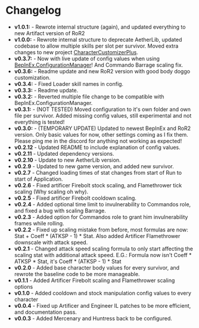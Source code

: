 # Changelog

* **v1.0.1:** - Rewrote internal structure (again), and updated everything to new Artifact version of RoR2
* **v1.0.0:** - Rewrote internal structure to deprecate AetherLib, updated codebase to allow multiple skills per slot per survivor. Moved extra changes to new project [CharacterCustomizerPlus](https://github.com/AsterAether/CharacterCustomizerPlus).
* **v0.3.7:** - Now with live update of config values when using [BepInEx.ConfigurationManager](https://github.com/BepInEx/BepInEx.ConfigurationManager)! And Commando Barrage scaling fix.
* **v0.3.6:** - Readme update and new RoR2 version with good body doggo customization.
* **v0.3.4:** - Fixed Loader skill names in config.
* **v0.3.3:** - Readme update.
* **v0.3.2:** - Reverted multiple file change to be compatible with BepInEx.ConfigurationManager.
* **v0.3.1:** - (NOT TESTED) Moved configuration to it's own folder and own file per survivor. Added missing config values, still experimental and not everything is tested!
* **v0.3.0:** - (TEMPORARY UPDATE) Updated to newest BepInEx and RoR2 version. Only basic values for now, other settings coming as I fix them. Please ping me in the discord for anything not working as expected!
* **v0.2.12** - Updated README to include explanation of config values.
* **v0.2.11** - Updated dependency versions.
* **v0.2.10** - Update to new AetherLib version.
* **v0.2.9** - Updated to new game version, and added new survivor.
* **v0.2.7** - Changed loading times of stat changes from start of Run to start of Application.
* **v0.2.6** - Fixed artificer Firebolt stock scaling, and Flamethrower tick scaling (Why scaling oh why).
* **v0.2.5** - Fixed artificer Firebolt cooldown scaling.
* **v0.2.4** - Added optional time limit to invulnerability to Commandos role, and fixed a bug with scaling Barrage.
* **v0.2.3** - Added option for Commandos role to grant him invulnerability frames while rolling.
* **v0.2.2** - Fixed up scaling mistake from before, most formulas are now: Stat + Coeff * (ATKSP - 1) * Stat. Also added Artificer Flamethrower downscale with attack speed.
* **v0.2.1** - Changed attack speed scaling formula to only start affecting the scaling stat with additional attack speed. E.G.: Formula now isn't Coeff * ATKSP * Stat, it's Coeff * (ATKSP - 1) * Stat
* **v0.2.0** - Added base character body values for every survivor, and rewrote the baseline code to be more manageable.
* **v0.1.1** - Added Artificer Firebolt scaling and Flamethrower scaling options
* **v0.1.0** - Added cooldown and stock manipulation config values to
  every character
* **v0.0.4** - Fixed up Artificer and Engineer IL patches to be more
  efficient, and documentation pass.
* **v0.0.3** - Added Mercenary and Huntress back to be configured.